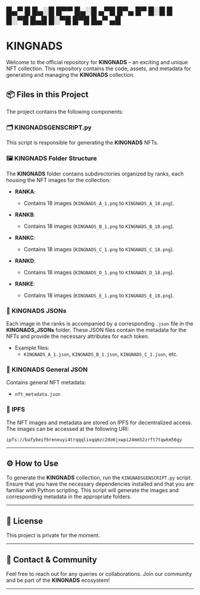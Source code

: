                               
 █▄▀ █ █▄░█ █▀▀ █▄░█ ▄▀█ █▀▄ █▀
 █░█ █ █░▀█ █▄█ █░▀█ █▀█ █▄▀ ▄█
---

# **KINGNADS**

Welcome to the official repository for **KINGNADS** – an exciting and unique NFT collection. This repository contains the code, assets, and metadata for generating and managing the **KINGNADS** collection.

## 📦 **Files in this Project**

The project contains the following components:

### 🗂 **KINGNADSGENSCRIPT.py**
This script is responsible for generating the **KINGNADS** NFTs.

### 🖼 **KINGNADS Folder Structure**
The **KINGNADS** folder contains subdirectories organized by ranks, each housing the NFT images for the collection:

- **RANKA**: 
  - Contains 18 images (`KINGNADS_A_1.png` to `KINGNADS_A_18.png`).
  
- **RANKB**: 
  - Contains 18 images (`KINGNADS_B_1.png` to `KINGNADS_B_18.png`).

- **RANKC**: 
  - Contains 18 images (`KINGNADS_C_1.png` to `KINGNADS_C_18.png`).

- **RANKD**: 
  - Contains 18 images (`KINGNADS_D_1.png` to `KINGNADS_D_18.png`).

- **RANKE**: 
  - Contains 18 images (`KINGNADS_E_1.png` to `KINGNADS_E_18.png`).

### 📑 **KINGNADS JSONs**
Each image in the ranks is accompanied by a corresponding `.json` file in the **KINGNADS_JSONs** folder. These JSON files contain the metadata for the NFTs and provide the necessary attributes for each token.

- Example files: 
  - `KINGNADS_A_1.json`, `KINGNADS_B_1.json`, `KINGNADS_C_1.json`, etc.

### 🔑 **KINGNADS General JSON**
Contains general NFT metadata:
- `nft_metadata.json`

### 🔗 **IPFS**
The NFT images and metadata are stored on IPFS for decentralized access. The images can be accessed at the following URI:

```
ipfs://bafybeif6renouyi4trqqqlivqqmzc2do6jxwpi24mm52zrft7tqwkm56gy
```

---

## ⚙ **How to Use**

To generate the **KINGNADS** collection, run the `KINGNADSGENSCRIPT.py` script. Ensure that you have the necessary dependencies installed and that you are familiar with Python scripting. This script will generate the images and corresponding metadata in the appropriate folders.

---

## 📜 **License**

This project is private for the moment.

---

## 📣 **Contact & Community**

Feel free to reach out for any queries or collaborations. Join our community and be part of the **KINGNADS** ecosystem!

---

